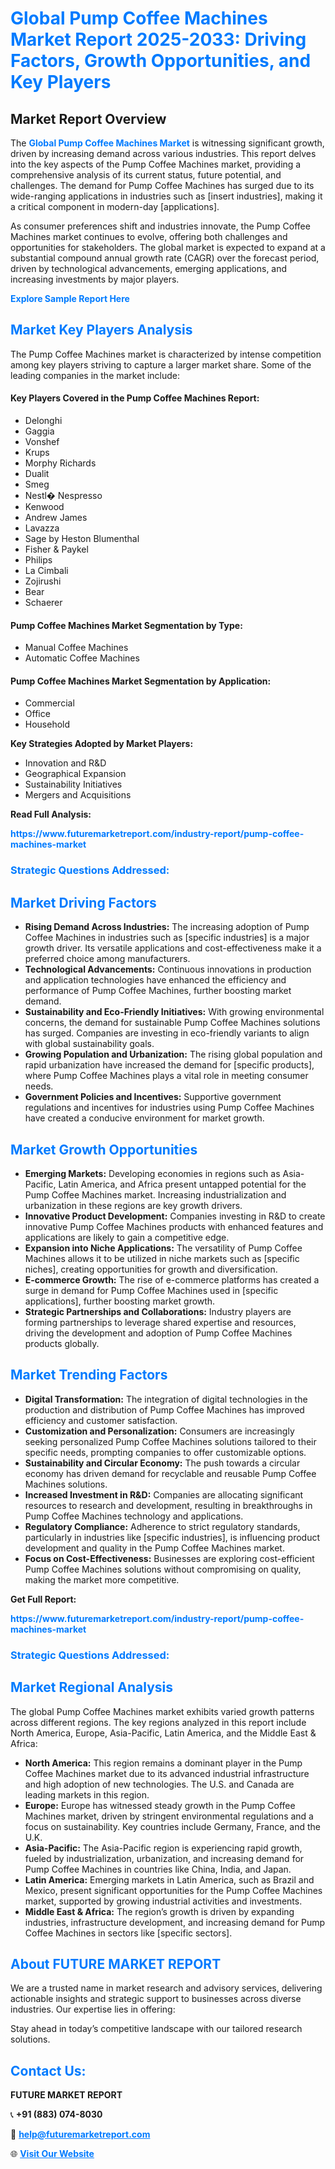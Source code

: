 <h1 style="color: #007BFF;">Global Pump Coffee Machines Market Report 2025-2033: Driving Factors, Growth Opportunities, and Key Players</h1>

<section id="overview">
<h2>Market Report Overview</h2>
<p>The <a href="https://www.futuremarketreport.com/industry-report/pump-coffee-machines-market" style="color: #007BFF; text-decoration: none;"><strong>Global Pump Coffee Machines Market</strong></a> is witnessing significant growth, driven by increasing demand across various industries. This report delves into the key aspects of the Pump Coffee Machines market, providing a comprehensive analysis of its current status, future potential, and challenges. The demand for Pump Coffee Machines has surged due to its wide-ranging applications in industries such as [insert industries], making it a critical component in modern-day [applications].</p>
<p>As consumer preferences shift and industries innovate, the Pump Coffee Machines market continues to evolve, offering both challenges and opportunities for stakeholders. The global market is expected to expand at a substantial compound annual growth rate (CAGR) over the forecast period, driven by technological advancements, emerging applications, and increasing investments by major players.</p>
</section>

<section id="overview">
<p><a href="https://www.futuremarketreport.com/request-sample/reportId=107946" style="color: #007BFF; text-decoration: none;"><strong>Explore Sample Report Here</strong></a></p>
</section>

<section id="key-players">
<h2 style="color: #007BFF;">Market Key Players Analysis</h2>
<p>The Pump Coffee Machines market is characterized by intense competition among key players striving to capture a larger market share. Some of the leading companies in the market include:</p>
<h4>Key Players Covered in the Pump Coffee Machines Report:</h4>
<ul><li>Delonghi</li><li>Gaggia</li><li>Vonshef</li><li>Krups</li><li>Morphy Richards</li><li>Dualit</li><li>Smeg</li><li>Nestl� Nespresso</li><li>Kenwood</li><li>Andrew James</li><li>Lavazza</li><li>Sage by Heston Blumenthal</li><li>Fisher &amp; Paykel</li><li>Philips</li><li>La Cimbali</li><li>Zojirushi</li><li>Bear</li><li>Schaerer</li></ul>
<h4>Pump Coffee Machines Market Segmentation by Type:</h4>
<ul><li>Manual Coffee Machines</li><li>Automatic Coffee Machines</li></ul>

<h4>Pump Coffee Machines Market Segmentation by Application:</h4>
<ul><li>Commercial</li><li>Office</li><li>Household</li></ul>
<p><strong>Key Strategies Adopted by Market Players:</strong></p>
<ul>
<li>Innovation and R&D</li>
<li>Geographical Expansion</li>
<li>Sustainability Initiatives</li>
<li>Mergers and Acquisitions</li>
</ul>
</section>

<section>
<p><strong>Read Full Analysis: </strong></p><a href="https://www.futuremarketreport.com/industry-report/pump-coffee-machines-market" style="color: #007BFF; text-decoration: none;"><strong>https://www.futuremarketreport.com/industry-report/pump-coffee-machines-market</strong></a>
<h3 style="color: #007BFF;">Strategic Questions Addressed:</h3>
</section>

<section id="driving-factors">
<h2 style="color: #007BFF;">Market Driving Factors</h2>
<ul>
<li><strong>Rising Demand Across Industries:</strong> The increasing adoption of Pump Coffee Machines in industries such as [specific industries] is a major growth driver. Its versatile applications and cost-effectiveness make it a preferred choice among manufacturers.</li>
<li><strong>Technological Advancements:</strong> Continuous innovations in production and application technologies have enhanced the efficiency and performance of Pump Coffee Machines, further boosting market demand.</li>
<li><strong>Sustainability and Eco-Friendly Initiatives:</strong> With growing environmental concerns, the demand for sustainable Pump Coffee Machines solutions has surged. Companies are investing in eco-friendly variants to align with global sustainability goals.</li>
<li><strong>Growing Population and Urbanization:</strong> The rising global population and rapid urbanization have increased the demand for [specific products], where Pump Coffee Machines plays a vital role in meeting consumer needs.</li>
<li><strong>Government Policies and Incentives:</strong> Supportive government regulations and incentives for industries using Pump Coffee Machines have created a conducive environment for market growth.</li>
</ul>
</section>

<section id="growth-opportunities">
<h2 style="color: #007BFF;">Market Growth Opportunities</h2>
<ul>
<li><strong>Emerging Markets:</strong> Developing economies in regions such as Asia-Pacific, Latin America, and Africa present untapped potential for the Pump Coffee Machines market. Increasing industrialization and urbanization in these regions are key growth drivers.</li>
<li><strong>Innovative Product Development:</strong> Companies investing in R&D to create innovative Pump Coffee Machines products with enhanced features and applications are likely to gain a competitive edge.</li>
<li><strong>Expansion into Niche Applications:</strong> The versatility of Pump Coffee Machines allows it to be utilized in niche markets such as [specific niches], creating opportunities for growth and diversification.</li>
<li><strong>E-commerce Growth:</strong> The rise of e-commerce platforms has created a surge in demand for Pump Coffee Machines used in [specific applications], further boosting market growth.</li>
<li><strong>Strategic Partnerships and Collaborations:</strong> Industry players are forming partnerships to leverage shared expertise and resources, driving the development and adoption of Pump Coffee Machines products globally.</li>
</ul>
</section>

<section id="trending-factors">
<h2 style="color: #007BFF;">Market Trending Factors</h2>
<ul>
<li><strong>Digital Transformation:</strong> The integration of digital technologies in the production and distribution of Pump Coffee Machines has improved efficiency and customer satisfaction.</li>
<li><strong>Customization and Personalization:</strong> Consumers are increasingly seeking personalized Pump Coffee Machines solutions tailored to their specific needs, prompting companies to offer customizable options.</li>
<li><strong>Sustainability and Circular Economy:</strong> The push towards a circular economy has driven demand for recyclable and reusable Pump Coffee Machines solutions.</li>
<li><strong>Increased Investment in R&D:</strong> Companies are allocating significant resources to research and development, resulting in breakthroughs in Pump Coffee Machines technology and applications.</li>
<li><strong>Regulatory Compliance:</strong> Adherence to strict regulatory standards, particularly in industries like [specific industries], is influencing product development and quality in the Pump Coffee Machines market.</li>
<li><strong>Focus on Cost-Effectiveness:</strong> Businesses are exploring cost-efficient Pump Coffee Machines solutions without compromising on quality, making the market more competitive.</li>
</ul>
</section>

<section>
<p><strong>Get Full Report: </strong></p><a href="https://www.futuremarketreport.com/industry-report/pump-coffee-machines-market" style="color: #007BFF; text-decoration: none;"><strong>https://www.futuremarketreport.com/industry-report/pump-coffee-machines-market</strong></a>
<h3 style="color: #007BFF;">Strategic Questions Addressed:</h3>
</section>


<section id="regional-analysis">
<h2 style="color: #007BFF;">Market Regional Analysis</h2>
<p>The global Pump Coffee Machines market exhibits varied growth patterns across different regions. The key regions analyzed in this report include North America, Europe, Asia-Pacific, Latin America, and the Middle East & Africa:</p>
<ul>
<li><strong>North America:</strong> This region remains a dominant player in the Pump Coffee Machines market due to its advanced industrial infrastructure and high adoption of new technologies. The U.S. and Canada are leading markets in this region.</li>
<li><strong>Europe:</strong> Europe has witnessed steady growth in the Pump Coffee Machines market, driven by stringent environmental regulations and a focus on sustainability. Key countries include Germany, France, and the U.K.</li>
<li><strong>Asia-Pacific:</strong> The Asia-Pacific region is experiencing rapid growth, fueled by industrialization, urbanization, and increasing demand for Pump Coffee Machines in countries like China, India, and Japan.</li>
<li><strong>Latin America:</strong> Emerging markets in Latin America, such as Brazil and Mexico, present significant opportunities for the Pump Coffee Machines market, supported by growing industrial activities and investments.</li>
<li><strong>Middle East & Africa:</strong> The region’s growth is driven by expanding industries, infrastructure development, and increasing demand for Pump Coffee Machines in sectors like [specific sectors].</li>
</ul>
</section>

<footer>
<h2 style="color: #007BFF;">About FUTURE MARKET REPORT</h2>
<p>We are a trusted name in market research and advisory services, delivering actionable insights and strategic support to businesses across diverse industries. Our expertise lies in offering:</p>

<p>Stay ahead in today’s competitive landscape with our tailored research solutions.</p>

<h2 style="color: #007BFF;">Contact Us:</h2>
<p><strong>FUTURE MARKET REPORT</strong></p>
<p>📞 <strong>+91 (883) 074-8030</strong></p>
<p>📧 <strong><a href="mailto:help@futuremarketreport.com" style="color: #007BFF;">help@futuremarketreport.com</a></strong></p>
<p>🌐 <strong><a href="https://www.futuremarketreport.com/" style="color: #007BFF;">Visit Our Website</a></strong></p>
</footer>